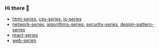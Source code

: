 ### Hi there 👋

- [html-series](https://github.com/FengShangWuQi/html-series), [css-series](https://github.com/FengShangWuQi/css-series), [js-series](https://github.com/FengShangWuQi/js-series)
- [network-series](https://github.com/FengShangWuQi/network-series), [algorithms-series](https://github.com/FengShangWuQi/algorithms-series), [security-series](https://github.com/FengShangWuQi/security-series), [design-pattern-series](https://github.com/FengShangWuQi/design-pattern-series)
- [react-series](https://github.com/FengShangWuQi/react-series)
- [web-series](https://github.com/FengShangWuQi/web-series)

